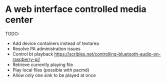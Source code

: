 # A web interface controlled media center

TODO:
 - Add device containers instead of textarea
 - Resolve PA administration issues
 - Control bt playback https://scribles.net/controlling-bluetooth-audio-on-raspberry-pi/
 - Retrieve currently playing file
 - Play local files (possible with pacmd)
 - Allow only one sink to be played at once
